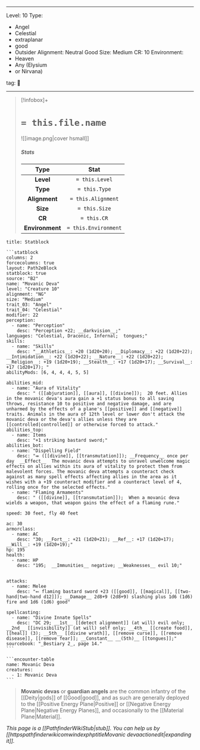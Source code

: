 
---


Level: 10
Type:
- Angel
- Celestial
- extraplanar
- good
- Outsider
Alignment: Neutral Good
Size: Medium
CR: 10
Environment:
- Heaven
- Any (Elysium
- or Nirvana)


tag: 👹

---

> [!infobox]+
> #  `= this.file.name`
> ![[image.png|cover hsmall]]
> ##### Stats
> Type | Stat |
> :---:|:---:|
> **Level** | `= this.Level` |
> **Type** | `= this.Type` |
> **Alignment** | `= this.Alignment` |
> **Size** | `= this.Size` |
> **CR** | `= this.CR` |
> **Environment** | `= this.Environment` |




````ad-info
title: Statblock

```statblock
columns: 2
forcecolumns: true
layout: Path2eBlock
statblock: true
source: "B2"
name: "Movanic Deva"
level: "Creature 10"
alignment: "NG"
size: "Medium"
trait_03: "Angel"
trait_04: "Celestial"
modifier: 22
perception:
  - name: "Perception"
    desc: "Perception +22; __darkvision__;"
languages: "Celestial, Draconic, Infernal;  tongues;"
skills:
  - name: "Skills"
    desc: "__Athletics__: +20 (1d20+20); __Diplomacy__: +22 (1d20+22); __Intimidation__: +22 (1d20+22); __Nature__: +22 (1d20+22); __Religion__: +19 (1d20+19); __Stealth__: +17 (1d20+17); __Survival__: +17 (1d20+17); "
abilityMods: [6, 4, 4, 4, 5, 5]

abilities_mid:
  - name: "Aura of Vitality"
    desc: " ([[abjuration]], [[aura]], [[divine]]);  20 feet. Allies in the movanic deva's aura gain a +1 status bonus to all saving throws, resistance 10 to positive and negative damage, and are unharmed by the effects of a plane's [[positive]] and [[negative]] traits. Animals in the aura of 12th level or lower don't attack the movanic deva or the deva's allies unless they are [[controlled|controlled]] or otherwise forced to attack."
abilities_top:
  - name: Items
    desc: "+1 striking bastard sword;"
abilities_bot:
  - name: "Dispelling Field"
    desc: "⬺ ([[divine]], [[transmutation]]); __Frequency__ once per day  __Effect__  The movanic deva attempts to unravel unwelcome magic effects on allies within its aura of vitality to protect them from malevolent forces. The movanic deva attempts a counteract check against as many spell effects affecting allies in the area as it wishes with a +19 counteract modifier and a counteract level of 4, rolling once for the selected effects."
  - name: "Flaming Armaments"
    desc: " ([[divine]], [[transmutation]]);  When a movanic deva wields a weapon, that weapon gains the effect of a flaming rune."

speed: 30 feet, fly 40 feet

ac: 30
armorclass:
  - name: AC
    desc: "30; __Fort__: +21 (1d20+21); __Ref__: +17 (1d20+17); __Will__: +19 (1d20+19);"
hp: 195
health:
  - name: HP
    desc: "195;  __Immunities__ negative; __Weaknesses__ evil 10;"


attacks:
  - name: Melee
    desc: "⬻ flaming bastard sword +23 ([[good]], [[magical]], [[two-hand|two-hand d12]]); __Damage__ 2d8+9 (2d8+9) slashing plus 1d6 (1d6) fire and 1d6 (1d6) good"

spellcasting:
  - name: "Divine Innate Spells"
    desc: "DC 29; __1st__ [[detect alignment]] (at will) evil only; __2nd__ [[invisibility]] (at will) self only; __4th__ [[create food]], [[heal]] (3); __5th__ [[divine wrath]], [[remove curse]], [[remove disease]], [[remove fear]]; __Constant__ __(5th)__ [[tongues]];"
sourcebook: "_Bestiary 2_, page 14."
```

```encounter-table
name: Movanic Deva
creatures:
  - 1: Movanic Deva
```

````



> **Movanic devas** or **guardian angels** are the common infantry of the [[Deity|gods]] of [[Good|good]], and as such are generally deployed to the [[Positive Energy Plane|Positive]] or [[Negative Energy Plane|Negative Energy Planes]], and occasionally to the [[Material Plane|Material]].



*This page is a [[PathfinderWikiStub|stub]]. You can help us by [[httpspathfinderwikicomwindexphptitleMovanic devaactionedit|expanding it]].*










